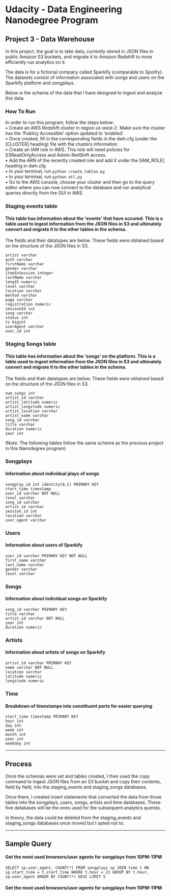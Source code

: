 # Udacity - Data Engineering Nanodegree Program
## Project 3 - Data Warehouse

In this project, the goal is to take data, currently stored in JSON files in public Amazon S3 buckets, and migrate it to Amazon Redshift to more efficiently run analytics on it.  
  
The data is for a fictional company called Sparkify (comparable to Spotify). The datasets consist of information associated with songs and users on the Sparkify platform and songplays.

Below is the schema of the data that I have designed to ingest and analyze this data.

### How To Run
In order to run this program, follow the steps below:  
• Create an AWS Redshift cluster in region us-west-2. Make sure the cluster has the 'Publicy Accessible' option updated to 'enabled'.  
• Once created, fill in the corresponding fields in the dwh.cfg (under the [CLUSTER] heading) file with the clusters information  
• Create an IAM role in AWS. This role will need policies for S3ReadOnlyAccess and Admin RedShift access.  
• Add the ARN of the recently created role and add it under the [IAM_ROLE] heading in dwh.cfg  
• In your terminal, run `python create_tables.py`  
• In your terminal, run `python etl.py`  
• Go to the AWS console, choose your cluster and then go to the query editor where you can now connect to the database and run analytical queries directly from the GUI in AWS  

### Staging events table
#### This table has information about the 'events' that have occured. This is a table used to ingest information from the JSON files in S3 and ultimately convert and migrate it to the other tables in the schema. 

The fields and their datatypes are below. These fields were obtained based on the structure of the JSON files in S3.

    artist varchar
    auth varchar
    firstName varchar
    gender varchar
    itemInSession integer
    lastName varchar
    length numeric
    level varchar
    location varchar
    method varchar
    page varchar
    registration numeric
    sessionId int
    song varchar
    status int
    ts bigint
    userAgent varchar
    user_id int

### Staging Songs table
#### This table has information about the 'songs' on the platform. This is a table used to ingest information from the JSON files in S3 and ultimately convert and migrate it to the other tables in the schema.

The fields and their datatypes are below. These fields were obtained based on the structure of the JSON files in S3.

    num_songs int
    artist_id varchar
    artist_latitude numeric
    artist_longitude numeric
    artist_location varchar
    artist_name varchar
    song_id varchar
    title varchar
    duration numeric
    year int


(Note: The following tables follow the same schema as the previous project in this Nanodegree program)

### Songplays
#### Information about individual plays of songs

    songplay_id int identity(0,1) PRIMARY KEY
    start_time timestamp
    user_id varchar NOT NULL
    level varchar
    song_id varchar
    artist_id varchar
    session_id int
    location varchar
    user_agent varchar

### Users
#### Information about users of Sparkify

    user_id varchar PRIMARY KEY NOT NULL
    first_name varchar
    last_name varchar
    gender varchar
    level varchar

### Songs
#### Information about individual songs on Sparkify

    song_id varchar PRIMARY KEY
    title varchar
    artist_id varchar NOT NULL
    year int
    duration numeric

### Artists
#### Information about artists of songs on Sparkify

    artist_id varchar PRIMARY KEY
    name varchar NOT NULL
    location varchar
    latitude numeric
    longitude numeric

### Time
#### Breakdown of timestamps into constituent parts for easier querying

    start_time timestamp PRIMARY KEY
    hour int
    day int
    week int
    month int
    year int
    weekday int

___

## Process

Once the schemas were set and tables created, I then used the copy command to ingest JSON files from an S3 bucket and copy their contents, field by field, into the staging_events and staging_songs databases.

Once there, I created insert statements that converted the data from those tables into the songplays, users, songs, artists and time databases. These five databases will be the ones used for the subsequent analytics queries.

In theory, the data could be deleted from the staging_events and staging_songs databases once moved but I opted not to.

___

## Sample Query

#### Get the most used browsers/user agents for songplays from 10PM-11PM
`SELECT sp.user_agent, COUNT(*) FROM songplays sp JOIN time t ON sp.start_time = t.start_time WHERE t.hour = 22 GROUP BY t.hour, sp.user_agent ORDER BY COUNT(*) DESC LIMIT 5`

#### Get the most used browsers/user agents for songplays from 10PM-11PM